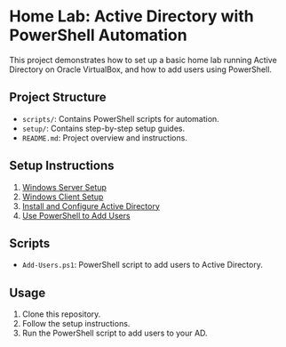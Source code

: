 # Home Lab: Active Directory with PowerShell Automation

This project demonstrates how to set up a basic home lab running Active Directory on Oracle VirtualBox, and how to add users using PowerShell.

## Project Structure

- `scripts/`: Contains PowerShell scripts for automation.
- `setup/`: Contains step-by-step setup guides.
- `README.md`: Project overview and instructions.

## Setup Instructions

1. [Windows Server Setup](setup/windows-server-setup.md)
2. [Windows Client Setup](setup/windows-client-setup.md)
3. [Install and Configure Active Directory](setup/active-directory-setup.md)
4. [Use PowerShell to Add Users](setup/powershell-usage.md)

## Scripts

- `Add-Users.ps1`: PowerShell script to add users to Active Directory.

## Usage

1. Clone this repository.
2. Follow the setup instructions.
3. Run the PowerShell script to add users to your AD.

